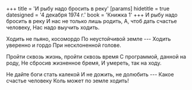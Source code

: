+++
title = 'И рыбу надо бросить в реку'
[params]
  hidetitle = true
  datesigned = '4 декабря 1974 г.'
  book = 'Книжка 1'
+++
И рыбу надо бросить в реку
И нас не только лишь родить,
А, чтоб дать счастье человеку,
Нас надо выучить ходить.

Ходить не пьяно, косомордо
По неустойчивой земле ---
Ходить уверенно и гордо
При несклоненной голове.

Пройти сквозь жизнь, пройти сквозь время
С программой, данной на роду,
Не сбросив жизненное бремя,
И умереть, так на ходу.

Не дайте боги стать калекой
И не дожить, не долюбить ---
Какое счастье человеку
Коль может по земле ходить!

<!-- [- УдаленоАвтором] -->
<!-- [- В движеньи нашем наша сила.] -->
<!-- [- И не по ложному пути,] -->
<!-- [- И не на ложные светила -] -->
<!-- [- К своей звезде стремись идти.] -->

<!-- 4 декабря 1974 г. -->
<!-- Книжка 1 -->
